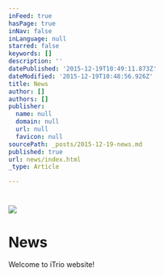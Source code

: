 ```yaml
---
inFeed: true
hasPage: true
inNav: false
inLanguage: null
starred: false
keywords: []
description: ''
datePublished: '2015-12-19T10:49:11.873Z'
dateModified: '2015-12-19T10:48:56.926Z'
title: News
author: []
authors: []
publisher:
  name: null
  domain: null
  url: null
  favicon: null
sourcePath: _posts/2015-12-19-news.md
published: true
url: news/index.html
_type: Article

---
```

# ![](https://the-grid-user-content.s3-us-west-2.amazonaws.com/9b2cd58f-26ee-4ee5-bc86-2e8b10cabd75.gif)

# News

Welcome to iTrio website!